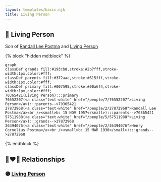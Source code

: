 ```yaml
---
layout: templates/basic.njk
title: Living Person
---
```

## 🔵 Living Person

Son of [Randall Lee Postma](/people/2/27872968) and [Living Person](/people/7/76552207)

{% block "hidden md:block" %}
```mermaid
graph
classDef grands fill:#193cb8,stroke:#2b7fff,stroke-width:1px,color:#fff;
classDef parents fill:#372aac,stroke:#615fff,stroke-width:1px,color:#fff;
classDef primary fill:#007595,stroke:#00a6f4,stroke-width:1px,color:#fff;
70365421(Living Person):::primary
76552207(<a class="text-white" href="/people/7/76552207">Living Person</a>):::parents-->70365421
27872968(<a class="text-white" href="/people/2/27872968">Randall Lee Postma</a><br /><small>b: 15 NOV 1957</small>):::parents-->70365421
57511988(<a class="text-white" href="/people/5/57511988">Living Person</a>):::grands-->27872968
26394076(<a class="text-white" href="/people/2/26394076">Henry Cornelius Postma</a><br /><small>b: 15 MAR 1930</small>):::grands-->27872968
```
{% endblock %}

## 👩‍❤️‍👨 Relationships

### 🟣 [Living Person](/people/2/21493174)
